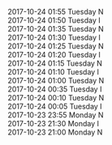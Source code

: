 2017-10-24 01:55 Tuesday  N  
2017-10-24 01:50 Tuesday  I  
2017-10-24 01:35 Tuesday  N  
2017-10-24 01:30 Tuesday  I  
2017-10-24 01:25 Tuesday  N  
2017-10-24 01:20 Tuesday  I  
2017-10-24 01:15 Tuesday  N  
2017-10-24 01:10 Tuesday  I  
2017-10-24 01:00 Tuesday  N  
2017-10-24 00:35 Tuesday  I  
2017-10-24 00:10 Tuesday  N  
2017-10-24 00:05 Tuesday  I  
2017-10-23 23:55 Monday  N  
2017-10-23 21:30 Monday  I  
2017-10-23 21:00 Monday  N  

